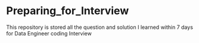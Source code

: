 # Preparing_for_Interview
This repository is stored all the question and solution I learned within 7 days for Data Engineer coding Interview 
